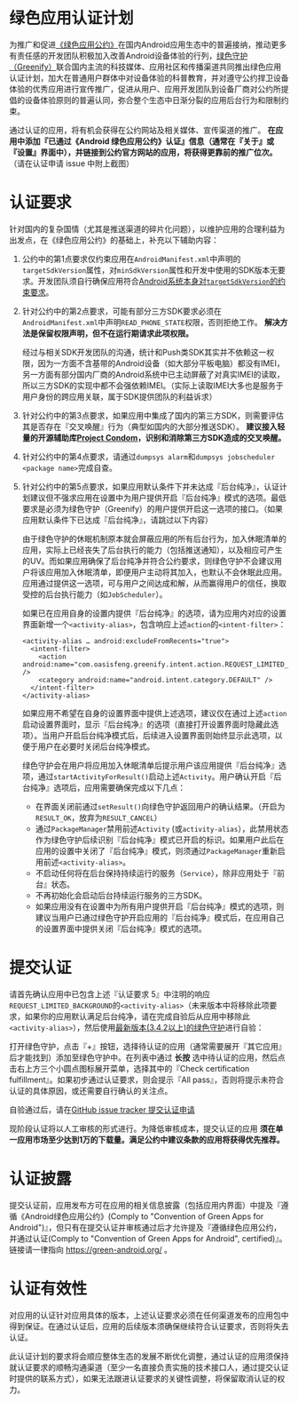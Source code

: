 # 绿色应用认证计划

为推广和促进[《绿色应用公约》](app-convention.html)在国内Android应用生态中的普遍接纳，推动更多有责任感的开发团队积极加入改善Android设备体验的行列，[绿色守护（Greenify）](http://www.coolapk.com/apk/com.oasisfeng.greenify)联合国内主流的科技媒体、应用社区和传播渠道共同推出绿色应用认证计划，加大在普通用户群体中对设备体验的科普教育，并对遵守公约捍卫设备体验的优秀应用进行宣传推广，促进从用户、应用开发团队到设备厂商对公约所提倡的设备体验原则的普遍认同，弥合整个生态中日渐分裂的应用后台行为和限制约束。

通过认证的应用，将有机会获得在公约网站及相关媒体、宣传渠道的推广。 **在应用中添加『已通过《Android 绿色应用公约》认证』信息（通常在『关于』或『设置』界面中），并链接到公约官方网站的应用，将获得更靠前的推广位次。** （请在认证申请 issue 中附上截图）

# 认证要求

针对国内的复杂国情（尤其是推送渠道的碎片化问题），以维护应用的合理利益为出发点，在《绿色应用公约》的基础上，补充以下辅助内容：

1. 公约中的第1点要求仅约束应用在`AndroidManifest.xml`中声明的`targetSdkVersion`属性，对`minSdkVersion`属性和开发中使用的SDK版本无要求。开发团队须自行确保应用符合[Android系统本身对`targetSdkVersion`的约束要求](https://developer.android.google.cn/reference/android/os/Build.VERSION_CODES.html#N)。

2. 针对公约中的第2点要求，可能有部分三方SDK要求必须在`AndroidManifest.xml`中声明`READ_PHONE_STATE`权限，否则拒绝工作。 **解决方法是保留权限声明，但不在运行期请求此项权限。**

   经过与相关SDK开发团队的沟通，统计和Push类SDK其实并不依赖这一权限，因为一方面不含基带的Android设备（如大部分平板电脑）都没有IMEI，另一方面有部分国内厂商的Android系统中已主动屏蔽了对真实IMEI的读取，所以三方SDK的实现中都不会强依赖IMEI。（实际上读取IMEI大多也是服务于用户身份的跨应用关联，属于SDK提供团队的利益诉求）

3. 针对公约中的第3点要求，如果应用中集成了国内的第三方SDK，则需要评估其是否存在『交叉唤醒』行为（典型如国内的大部分推送SDK）。 **建议接入轻量的开源辅助库[Project Condom](https://github.com/oasisfeng/condom)，识别和消除第三方SDK造成的交叉唤醒。**

4. 针对公约中的第4点要求，请通过`dumpsys alarm`和`dumpsys jobscheduler <package name>`完成自查。

5. 针对公约中的第5点要求，如果应用默认条件下并未达成『后台纯净』，认证计划建议但不强求应用在设置中为用户提供开启『后台纯净』模式的选项。最低要求是必须为绿色守护（Greenify）的用户提供开启这一选项的接口。（如果应用默认条件下已达成『后台纯净』，请跳过以下内容）

   由于绿色守护的休眠机制原本就会屏蔽应用的所有后台行为，加入休眠清单的应用，实际上已经丧失了后台执行的能力（包括推送通知），以及相应可产生的UV。而如果应用确保了后台纯净并符合公约要求，则绿色守护不会建议用户将该应用加入休眠清单，即便用户主动将其加入，也默认不会休眠此应用。应用通过提供这一选项，可与用户之间达成和解，从而赢得用户的信任，换取受控的后台执行能力（如`JobScheduler`）。

   如果已在应用自身的设置内提供『后台纯净』的选项，请为应用内对应的设置界面新增一个`<activity-alias>`，包含响应上述`action`的`<intent-filter>`：

   ```
   <activity-alias … android:excludeFromRecents="true">
     <intent-filter>
       <action android:name="com.oasisfeng.greenify.intent.action.REQUEST_LIMITED_BACKGROUND" />
       <category android:name="android.intent.category.DEFAULT" />
     </intent-filter>
   </activity-alias>
   ```
   如果应用不希望在自身的设置界面中提供上述选项，建议仅在通过上述`action`启动设置界面时，显示『后台纯净』的选项（直接打开设置界面时隐藏此选项）。当用户开启后台纯净模式后，后续进入设置界面则始终显示此选项，以便于用户在必要时关闭后台纯净模式。

   绿色守护会在用户将应用加入休眠清单后提示用户该应用提供『后台纯净』选项，通过`startActivityForResult()`启动上述`Activity`。用户确认开启『后台纯净』选项后，应用需要确保完成以下几点：

   * 在界面关闭前通过`setResult()`向绿色守护返回用户的确认结果。（开启为`RESULT_OK`，放弃为`RESULT_CANCEL`）
   * 通过`PackageManager`禁用前述`Activity` (或`activity-alias`），此禁用状态作为绿色守护后续识别『后台纯净』模式已开启的标识。如果用户此后在应用的设置中关闭了『后台纯净』模式，则须通过`PackageManager`重新启用前述`<activity-alias>`。
   * 不启动任何将在后台保持持续运行的服务（`Service`），除非应用处于『前台』状态。
   * 不再初始化会启动后台持续运行服务的三方SDK。
   * 如果应用没有在设置中为所有用户提供开启『后台纯净』模式的选项，则建议当用户已通过绿色守护开启应用的『后台纯净』模式后，在应用自己的设置界面中提供关闭『后台纯净』模式的选项。

# 提交认证

请首先确认应用中已包含上述『认证要求 5』中注明的响应`REQUEST_LIMITED_BACKGROUND`的`<activity-alias>`（未来版本中将移除此项要求，如果你的应用默认满足后台纯净，请在完成自验后从应用中移除此`<activity-alias>`），然后使用[最新版本(3.4.2以上)的绿色守护](http://www.coolapk.com/apk/com.oasisfeng.greenify)进行自验：

打开绿色守护，点击『+』按钮，选择待认证的应用（通常需要展开『其它应用』后才能找到）添加至绿色守护中。在列表中通过 **长按** 选中待认证的应用，然后点击右上方三个小圆点图标展开菜单，选择其中的『Check certification fulfillment』。如果初步通过认证要求，则会提示『All pass』，否则将提示未符合认证的具体原因，或还需要自行确认的关注点。

自验通过后，请在[GitHub issue tracker 提交认证申请](https://github.com/green-android/certification/issues/new?template=----.md&title=[%E8%AE%A4%E8%AF%81%E7%94%B3%E8%AF%B7]%20%E8%AF%B7%E5%A1%AB%E5%86%99%E5%BA%94%E7%94%A8%E5%90%8D)

现阶段认证将以人工审核的形式进行。为降低审核成本，提交认证的应用 **须在单一应用市场至少达到1万的下载量。满足公约中建议条款的应用将获得优先推荐。**

# 认证披露

提交认证前，应用发布方可在应用的相关信息披露（包括应用内界面）中提及『遵循《Android绿色应用公约》(Comply to "Convention of Green Apps for Android")』，但只有在提交认证并审核通过后才允许提及『遵循绿色应用公约，并通过认证(Comply to "Convention of Green Apps for Android", certified)』。链接请一律指向 https://green-android.org/ 。

# 认证有效性

对应用的认证针对应用具体的版本，上述认证要求必须在任何渠道发布的应用包中得到保证。在通过认证后，应用的后续版本须确保继续符合认证要求，否则将失去认证。

此认证计划的要求将会顺应整体生态的发展不断优化调整，通过认证的应用须保持就认证要求的顺畅沟通渠道（至少一名直接负责实施的技术接口人，通过提交认证时提供的联系方式），如果无法跟进认证要求的关键性调整，将保留取消认证的权力。
